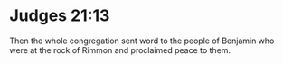 # Judges 21:13

Then the whole congregation sent word to the people of Benjamin who were at the rock of Rimmon and proclaimed peace to them.

